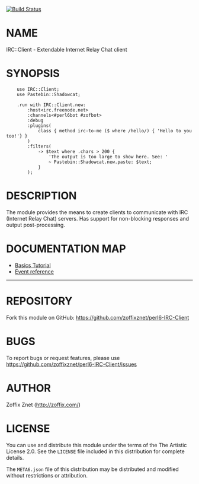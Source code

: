 [![Build Status](https://travis-ci.org/zoffixznet/perl6-IRC-Client.svg)](https://travis-ci.org/zoffixznet/perl6-IRC-Client)

# NAME

IRC::Client - Extendable Internet Relay Chat client

# SYNOPSIS

```perl6
    use IRC::Client;
    use Pastebin::Shadowcat;

    .run with IRC::Client.new:
        :host<irc.freenode.net>
        :channels<#perl6bot #zofbot>
        :debug
        :plugins(
            class { method irc-to-me ($ where /hello/) { 'Hello to you too!'} }
        )
        :filters(
            -> $text where .chars > 200 {
                'The output is too large to show here. See: '
                ~ Pastebin::Shadowcat.new.paste: $text;
            }
        );
```

# DESCRIPTION

The module provides the means to create clients to communicate with
IRC (Internet Relay Chat) servers. Has support for non-blocking responses
and output post-processing.

# DOCUMENTATION MAP

* [Basics Tutorial](docs/01-basics.md)
* [Event reference](docs/02-event-reference.md)

---

# REPOSITORY

Fork this module on GitHub:
https://github.com/zoffixznet/perl6-IRC-Client

# BUGS

To report bugs or request features, please use
https://github.com/zoffixznet/perl6-IRC-Client/issues

# AUTHOR

Zoffix Znet (http://zoffix.com/)

# LICENSE

You can use and distribute this module under the terms of the
The Artistic License 2.0. See the `LICENSE` file included in this
distribution for complete details.

The `META6.json` file of this distribution may be distributed and modified
without restrictions or attribution.
